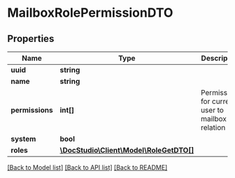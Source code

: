# MailboxRolePermissionDTO

## Properties
Name | Type | Description | Notes
------------ | ------------- | ------------- | -------------
**uuid** | **string** |  | [optional] 
**name** | **string** |  | [optional] 
**permissions** | **int[]** | Permissions for current user to mailbox relation | [optional] 
**system** | **bool** |  | [optional] 
**roles** | [**\DocStudio\Client\Model\RoleGetDTO[]**](RoleGetDTO.md) |  | [optional] 

[[Back to Model list]](../../README.md#documentation-for-models) [[Back to API list]](../../README.md#documentation-for-api-endpoints) [[Back to README]](../../README.md)

